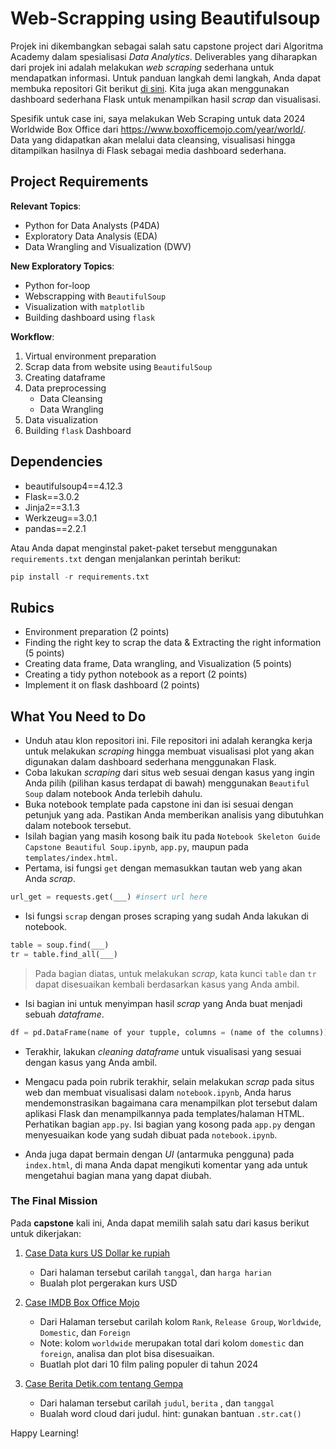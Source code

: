 # Web-Scrapping using Beautifulsoup

Projek ini dikembangkan sebagai salah satu capstone project dari Algoritma Academy dalam spesialisasi _Data Analytics_. Deliverables yang diharapkan dari projek ini adalah melakukan _web scraping_ sederhana untuk mendapatkan informasi. Untuk panduan langkah demi langkah, Anda dapat membuka repositori Git berikut [di sini](https://github.com/t3981-h/Webscrapping-with-BeautifulSoup "Web Scraping with Beautiful Soup"). Kita juga akan menggunakan dashboard sederhana Flask untuk menampilkan hasil _scrap_ dan visualisasi.

Spesifik untuk case ini, saya melakukan Web Scraping untuk data 2024 Worldwide Box Office dari https://www.boxofficemojo.com/year/world/. Data yang didapatkan akan melalui data cleansing, visualisasi hingga ditampilkan hasilnya di Flask sebagai media dashboard sederhana.

## Project Requirements

**Relevant Topics**:
- Python for Data Analysts (P4DA)
- Exploratory Data Analysis (EDA)
- Data Wrangling and Visualization (DWV)

**New Exploratory Topics**:
- Python for-loop
- Webscrapping with `BeautifulSoup`
- Visualization with `matplotlib`
- Building dashboard using `flask`

**Workflow**:
1. Virtual environment preparation
2. Scrap data from website using `BeautifulSoup`
3. Creating dataframe
4. Data preprocessing
   - Data Cleansing
   - Data Wrangling
5. Data visualization
6. Building `flask` Dashboard

## Dependencies

- beautifulsoup4==4.12.3
- Flask==3.0.2
- Jinja2==3.1.3
- Werkzeug==3.0.1
- pandas==2.2.1

Atau Anda dapat menginstal paket-paket tersebut menggunakan `requirements.txt` dengan menjalankan perintah berikut:

```python
pip install -r requirements.txt
```

## Rubics

- Environment preparation (2 points)
- Finding the right key to scrap the data & Extracting the right information (5 points)
- Creating data frame, Data wrangling, and Visualization (5 points)
- Creating a tidy python notebook as a report (2 points)
- Implement it on flask dashboard (2 points)

## What You Need to Do

- Unduh atau klon repositori ini. File repositori ini adalah kerangka kerja untuk melakukan _scraping_ hingga membuat visualisasi plot yang akan digunakan dalam dashboard sederhana menggunakan Flask.
- Coba lakukan _scraping_ dari situs web sesuai dengan kasus yang ingin Anda pilih (pilihan kasus terdapat di bawah) menggunakan `Beautiful Soup` dalam notebook Anda terlebih dahulu.
- Buka notebook template pada capstone ini dan isi sesuai dengan petunjuk yang ada. Pastikan Anda memberikan analisis yang dibutuhkan dalam notebook tersebut.
- Isilah bagian yang masih kosong baik itu pada `Notebook Skeleton Guide Capstone Beautiful Soup.ipynb`, `app.py`, maupun pada `templates/index.html`.
- Pertama, isi fungsi `get` dengan memasukkan tautan web yang akan Anda _scrap_.

```python
url_get = requests.get(___) #insert url here
```

- Isi fungsi `scrap` dengan proses scraping yang sudah Anda lakukan di notebook.

```python
table = soup.find(___)
tr = table.find_all(___)
```

> Pada bagian diatas, untuk melakukan _scrap_, kata kunci `table` dan `tr` dapat disesuaikan kembali berdasarkan kasus yang Anda ambil.

- Isi bagian ini untuk menyimpan hasil _scrap_ yang Anda buat menjadi sebuah _dataframe_.

```python
df = pd.DataFrame(name of your tupple, columns = (name of the columns))
```

- Terakhir, lakukan _cleaning dataframe_ untuk visualisasi yang sesuai dengan kasus yang Anda ambil.

- Mengacu pada poin rubrik terakhir, selain melakukan _scrap_ pada situs web dan membuat visualisasi dalam `notebook.ipynb`, Anda harus mendemonstrasikan bagaimana cara menampilkan plot tersebut dalam aplikasi Flask dan menampilkannya pada templates/halaman HTML. Perhatikan bagian `app.py`. Isi bagian yang kosong pada `app.py` dengan menyesuaikan kode yang sudah dibuat pada `notebook.ipynb`.

- Anda juga dapat bermain dengan _UI_ (antarmuka pengguna) pada `index.html`, di mana Anda dapat mengikuti komentar yang ada untuk mengetahui bagian mana yang dapat diubah.

### The Final Mission

Pada **capstone** kali ini, Anda dapat memilih salah satu dari kasus berikut untuk dikerjakan:

1. [Case Data kurs US Dollar ke rupiah](https://www.exchange-rates.org/exchange-rate-history/usd-idr)

   - Dari halaman tersebut carilah `tanggal`, dan `harga harian`
   - Bualah plot pergerakan kurs USD

2. [Case IMDB Box Office Mojo](https://www.boxofficemojo.com/year/world/)

   - Dari Halaman tersebut carilah kolom `Rank`, `Release Group`, `Worldwide`, `Domestic`, dan `Foreign`
   - Note: kolom `worldwide` merupakan total dari kolom `domestic` dan `foreign`, analisa dan plot bisa disesuaikan.
   - Buatlah plot dari 10 film paling populer di tahun 2024

3. [Case Berita Detik.com tentang Gempa](https://www.detik.com/search/searchall?query=gempa)
   - Dari halaman tersebut carilah `judul`, `berita` , dan `tanggal`
   - Bualah word cloud dari judul. hint: gunakan bantuan `.str.cat()`

Happy Learning!

